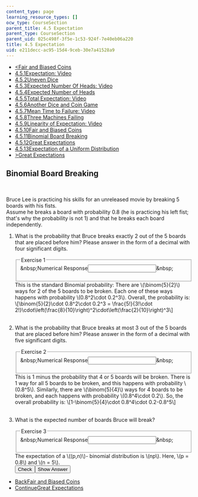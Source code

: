 ```yaml
---
content_type: page
learning_resource_types: []
ocw_type: CourseSection
parent_title: 4.5 Expectation
parent_type: CourseSection
parent_uid: 025c498f-3f5e-1c53-924f-7e40eb06a220
title: 4.5 Expectation
uid: e211decc-ac95-15d4-9ceb-30e7a41528a9
---
```

<ul class="navigation pagination"><li id="top_bck_btn"><a href='/courses/electrical-engineering-and-computer-science/6-042j-mathematics-for-computer-science-spring-2015/probability/tp13-1/vertical-4f20b89f006a';><<span>Fair and Biased Coins</span></a></li><li id="flp_btn_1" ><a href='/courses/electrical-engineering-and-computer-science/6-042j-mathematics-for-computer-science-spring-2015/probability/tp13-1'>4.5.1<span>Expectation: Video</span></a></li><li id="flp_btn_2" ><a href='/courses/electrical-engineering-and-computer-science/6-042j-mathematics-for-computer-science-spring-2015/probability/tp13-1/vertical-d324b518e79a'>4.5.2<span>Uneven Dice</span></a></li><li id="flp_btn_3" ><a href='/courses/electrical-engineering-and-computer-science/6-042j-mathematics-for-computer-science-spring-2015/probability/tp13-1/vertical-07d1783f0da3'>4.5.3<span>Expected Number Of Heads: Video</span></a></li><li id="flp_btn_4" ><a href='/courses/electrical-engineering-and-computer-science/6-042j-mathematics-for-computer-science-spring-2015/probability/tp13-1/vertical-932dca21218a'>4.5.4<span>Expected Number of Heads</span></a></li><li id="flp_btn_5" ><a href='/courses/electrical-engineering-and-computer-science/6-042j-mathematics-for-computer-science-spring-2015/probability/tp13-1/vertical-6913b2097610'>4.5.5<span>Total Expectation: Video</span></a></li><li id="flp_btn_6" ><a href='/courses/electrical-engineering-and-computer-science/6-042j-mathematics-for-computer-science-spring-2015/probability/tp13-1/vertical-3506cf32b49b'>4.5.6<span>Another Dice and Coin Game</span></a></li><li id="flp_btn_7" ><a href='/courses/electrical-engineering-and-computer-science/6-042j-mathematics-for-computer-science-spring-2015/probability/tp13-1/vertical-e8dee31ddd76'>4.5.7<span>Mean Time to Failure: Video</span></a></li><li id="flp_btn_8" ><a href='/courses/electrical-engineering-and-computer-science/6-042j-mathematics-for-computer-science-spring-2015/probability/tp13-1/vertical-f2cac6de0392'>4.5.8<span>Three Machines Failing</span></a></li><li id="flp_btn_9" ><a href='/courses/electrical-engineering-and-computer-science/6-042j-mathematics-for-computer-science-spring-2015/probability/tp13-1/vertical-49ea207a6233'>4.5.9<span>Linearity of Expectation: Video</span></a></li><li id="flp_btn_10" ><a href='/courses/electrical-engineering-and-computer-science/6-042j-mathematics-for-computer-science-spring-2015/probability/tp13-1/vertical-4f20b89f006a'>4.5.10<span>Fair and Biased Coins</span></a></li><li id="flp_btn_11" class="button_selected"><a href='/courses/electrical-engineering-and-computer-science/6-042j-mathematics-for-computer-science-spring-2015/probability/tp13-1/vertical-49116fd8c065'>4.5.11<span>Binomial Board Breaking</span></a></li><li id="flp_btn_12" ><a href='/courses/electrical-engineering-and-computer-science/6-042j-mathematics-for-computer-science-spring-2015/probability/tp13-1/vertical-88fafb62d4f8'>4.5.12<span>Great Expectations</span></a></li><li id="flp_btn_13" ><a href='/courses/electrical-engineering-and-computer-science/6-042j-mathematics-for-computer-science-spring-2015/probability/tp13-1/vertical-0a1dc9049ff4'>4.5.13<span>Expectation of a Uniform Distribution</span></a></li><li id="top_continue_btn"><a href='/courses/electrical-engineering-and-computer-science/6-042j-mathematics-for-computer-science-spring-2015/probability/tp13-1/vertical-88fafb62d4f8';>><span>Great Expectations</span></a></li></ul><h2 class="subhead">Binomial Board Breaking</h2><div class="self_assessment">
<br display_name="Binomial Board Breaking" url_name="Binomial_Board_Breaking_1" />
<p display_name="Binomial Board Breaking" url_name="Binomial_Board_Breaking_2">
    Bruce Lee is practicing his skills for an unreleased movie by breaking 5 boards with his fists. <br />
    Assume he breaks a board with probability 0.8 (he is practicing his left fist; that's why the probability is not 1) and that he breaks each board independently.
  </p>
<ol display_name="Binomial Board Breaking" url_name="Binomial_Board_Breaking_3">
<li>
<div id="Q1_div" class="problem_question"><p>
      What is the probability that Bruce breaks exactly 2 out of the 5 boards that are placed before him?
          Please answer in the form of a decimal with four significant digits.
      </p><fieldset><legend class="visually-hidden">Exercise 1</legend><div class="choice"><label id="Q1_label"><span id="Q1_aria_status" tabindex="-1" class="visually-hidden">&amp;nbsp;</span><span class="visually-hidden">Numerical Response</span><input type="text" id="Q1_input" value="" onkeypress="numericTypedOrDropDownSelected(1)" class="problem_text_input"><input type="hidden" id="Q1_ans" value=".0512"><input type="hidden" id="Q1_tolerance" value="0.0001"><span id="Q1_normal_status" class="nostatus" aria-hidden="true">&amp;nbsp;</span></label></div><p id="S1_ans" tabindex="-1" class="problem_answer"></p></fieldset></div><div id="S1_div" class="problem_solution" tabindex="-1">
        This is the standard Binomial probability: There are \(\binom{5}{2}\) ways for 2 of the 5 boards to be broken.
        Each one of these ways happens with probability \(0.8^2\cdot 0.2^3\). Overall, the probability is:
        \[\binom{5}{2}\cdot 0.8^2\cdot 0.2^3 = \frac{5!}{3!\cdot 2!}\cdot\left(\frac{8}{10}\right)^2\cdot\left(\frac{2}{10}\right)^3\]
      </div></li>
<br />
<li>
<div id="Q2_div" class="problem_question"><p>
        What is the probability that Bruce breaks at most 3 out of the 5 boards that are placed before him?
          Please answer in the form of a decimal with five significant digits.
      </p><fieldset><legend class="visually-hidden">Exercise 2</legend><div class="choice"><label id="Q2_label"><span id="Q2_aria_status" tabindex="-1" class="visually-hidden">&amp;nbsp;</span><span class="visually-hidden">Numerical Response</span><input type="text" id="Q2_input" value="" onkeypress="numericTypedOrDropDownSelected(2)" class="problem_text_input"><input type="hidden" id="Q2_ans" value=".26272"><input type="hidden" id="Q2_tolerance" value="0.0001"><span id="Q2_normal_status" class="nostatus" aria-hidden="true">&amp;nbsp;</span></label></div><p id="S2_ans" tabindex="-1" class="problem_answer"></p></fieldset></div><div id="S2_div" class="problem_solution" tabindex="-1">
        This is 1 minus the probability that 4 or 5 boards will be broken. There is 1 way for all 5 boards to be broken,
        and this happens with probability \(0.8^5\). Similarly, there are \(\binom{5}{4}\) ways for 4 boards to be broken,
        and each happens with probability \(0.8^4\cdot 0.2\). So, the overall probability is:
        \[1-\binom{5}{4}\cdot 0.8^4\cdot 0.2-0.8^5\]
      </div></li>
<br />
<li>
<div id="Q3_div" class="problem_question"><p>What is the expected number of boards Bruce will break?</p><fieldset><legend class="visually-hidden">Exercise 3</legend><div class="choice"><label id="Q3_label"><span id="Q3_aria_status" tabindex="-1" class="visually-hidden">&amp;nbsp;</span><span class="visually-hidden">Numerical Response</span><input type="text" id="Q3_input" value="" onkeypress="numericTypedOrDropDownSelected(3)" class="problem_text_input"><input type="hidden" id="Q3_ans" value="4"><input type="hidden" id="Q3_tolerance" value="0.0001"><span id="Q3_normal_status" class="nostatus" aria-hidden="true">&amp;nbsp;</span></label></div><p id="S3_ans" tabindex="-1" class="problem_answer"></p></fieldset></div><div id="S3_div" class="problem_solution" tabindex="-1">
        The expectation of a \((p,n)\)- binomial distribution is \(np\). Here, \(p = 0.8\) and \(n = 5\).</div><div class="action"><button id="Q1_button" onclick="checkAnswer({1: 'numerical', 2: 'numerical', 3: 'numerical'})" class="problem_mo_button">Check</button><button id="Q1_button_show" onclick="showHideSolution({1: 'numerical', 2: 'numerical', 3: 'numerical'}, 1, [1, 2, 3])" class="problem_mo_button">Show Answer</button></div></li>
</ol>
</div><ul class="navigation progress"><li id="bck_btn"><a href='/courses/electrical-engineering-and-computer-science/6-042j-mathematics-for-computer-science-spring-2015/probability/tp13-1/vertical-4f20b89f006a';>Back<span>Fair and Biased Coins</span></a></li><li id="continue_btn"><a href='/courses/electrical-engineering-and-computer-science/6-042j-mathematics-for-computer-science-spring-2015/probability/tp13-1/vertical-88fafb62d4f8';>Continue<span>Great Expectations</span></a></li></ul>